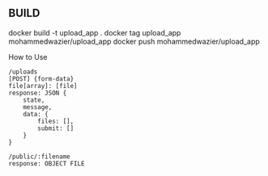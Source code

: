 ## BUILD

docker build -t upload_app .
docker tag upload_app mohammedwazier/upload_app
docker push mohammedwazier/upload_app

How to Use

```
/uploads
[POST] {form-data}
file[array]: [file]
response: JSON {
    state,
    message,
    data: {
        files: [],
        submit: []
    }
}
```

```
/public/:filename
response: OBJECT FILE
```
